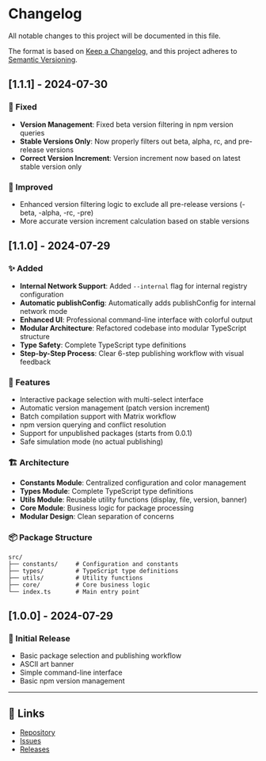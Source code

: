 # Changelog

All notable changes to this project will be documented in this file.

The format is based on [Keep a Changelog](https://keepachangelog.com/en/1.0.0/),
and this project adheres to [Semantic Versioning](https://semver.org/spec/v2.0.0.html).

## [1.1.1] - 2024-07-30

### 🐛 Fixed
- **Version Management**: Fixed beta version filtering in npm version queries
- **Stable Versions Only**: Now properly filters out beta, alpha, rc, and pre-release versions
- **Correct Version Increment**: Version increment now based on latest stable version only

### 🔧 Improved
- Enhanced version filtering logic to exclude all pre-release versions (-beta, -alpha, -rc, -pre)
- More accurate version increment calculation based on stable versions

## [1.1.0] - 2024-07-29

### ✨ Added
- **Internal Network Support**: Added `--internal` flag for internal registry configuration
- **Automatic publishConfig**: Automatically adds publishConfig for internal network mode
- **Enhanced UI**: Professional command-line interface with colorful output
- **Modular Architecture**: Refactored codebase into modular TypeScript structure
- **Type Safety**: Complete TypeScript type definitions
- **Step-by-Step Process**: Clear 6-step publishing workflow with visual feedback

### 🔧 Features
- Interactive package selection with multi-select interface
- Automatic version management (patch version increment)
- Batch compilation support with Matrix workflow
- npm version querying and conflict resolution
- Support for unpublished packages (starts from 0.0.1)
- Safe simulation mode (no actual publishing)

### 🏗️ Architecture
- **Constants Module**: Centralized configuration and color management
- **Types Module**: Complete TypeScript type definitions
- **Utils Module**: Reusable utility functions (display, file, version, banner)
- **Core Module**: Business logic for package processing
- **Modular Design**: Clean separation of concerns

### 📦 Package Structure
```
src/
├── constants/     # Configuration and constants
├── types/         # TypeScript type definitions  
├── utils/         # Utility functions
├── core/          # Core business logic
└── index.ts       # Main entry point
```

## [1.0.0] - 2024-07-29

### 🎉 Initial Release
- Basic package selection and publishing workflow
- ASCII art banner
- Simple command-line interface
- Basic npm version management

---

## 🔗 Links
- [Repository](https://github.com/atom-org/matrix-publish)
- [Issues](https://github.com/atom-org/matrix-publish/issues)
- [Releases](https://github.com/atom-org/matrix-publish/releases)